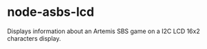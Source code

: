 # node-asbs-lcd
Displays information about an Artemis SBS game on a I2C LCD 16x2 characters display.
